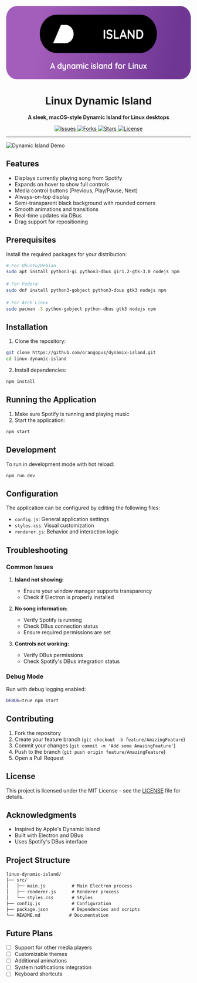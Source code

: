 <div align="center">
  <img src="assets/logo.png" alt="Linux Dynamic Island Logo" height="200">
  <h1>Linux Dynamic Island</h1>
  <p>
    <strong>A sleek, macOS-style Dynamic Island for Linux desktops</strong>
  </p>
  <p>
    <a href="https://github.com/orangopus/dynamix-island/issues">
      <img src="https://img.shields.io/github/issues/orangopus/dynamix-island" alt="Issues">
    </a>
    <a href="https://github.com/orangopus/dynamix-island/network/members">
      <img src="https://img.shields.io/github/forks/orangopus/dynamix-island" alt="Forks">
    </a>
    <a href="https://github.com/orangopus/dynamix-island/stargazers">
      <img src="https://img.shields.io/github/stars/orangopus/dynamix-island" alt="Stars">
    </a>
    <a href="https://github.com/orangopus/dynamix-island/blob/master/LICENSE">
      <img src="https://img.shields.io/github/license/orangopus/dynamix-island" alt="License">
    </a>
  </p>
</div>

---

![Dynamic Island Demo](demo.gif)

## Features
- Displays currently playing song from Spotify
- Expands on hover to show full controls
- Media control buttons (Previous, Play/Pause, Next)
- Always-on-top display
- Semi-transparent black background with rounded corners
- Smooth animations and transitions
- Real-time updates via DBus
- Drag support for repositioning

## Prerequisites
Install the required packages for your distribution:

```bash
# For Ubuntu/Debian
sudo apt install python3-gi python3-dbus gir1.2-gtk-3.0 nodejs npm

# For Fedora
sudo dnf install python3-gobject python3-dbus gtk3 nodejs npm

# For Arch Linux
sudo pacman -S python-gobject python-dbus gtk3 nodejs npm
```

## Installation

1. Clone the repository:
```bash
git clone https://github.com/orangopus/dynamix-island.git
cd linux-dynamic-island
```

2. Install dependencies:
```bash
npm install
```

## Running the Application

1. Make sure Spotify is running and playing music
2. Start the application:
```bash
npm start
```

## Development

To run in development mode with hot reload:
```bash
npm run dev
```

## Configuration

The application can be configured by editing the following files:
- `config.js`: General application settings
- `styles.css`: Visual customization
- `renderer.js`: Behavior and interaction logic

## Troubleshooting

### Common Issues

1. **Island not showing:**
   - Ensure your window manager supports transparency
   - Check if Electron is properly installed

2. **No song information:**
   - Verify Spotify is running
   - Check DBus connection status
   - Ensure required permissions are set

3. **Controls not working:**
   - Verify DBus permissions
   - Check Spotify's DBus integration status

### Debug Mode

Run with debug logging enabled:
```bash
DEBUG=true npm start
```

## Contributing

1. Fork the repository
2. Create your feature branch (`git checkout -b feature/AmazingFeature`)
3. Commit your changes (`git commit -m 'Add some AmazingFeature'`)
4. Push to the branch (`git push origin feature/AmazingFeature`)
5. Open a Pull Request

## License

This project is licensed under the MIT License - see the [LICENSE](LICENSE) file for details.

## Acknowledgments
- Inspired by Apple's Dynamic Island
- Built with Electron and DBus
- Uses Spotify's DBus interface

## Project Structure
```
linux-dynamic-island/
├── src/
│   ├── main.js          # Main Electron process
│   ├── renderer.js      # Renderer process
│   └── styles.css       # Styles
├── config.js            # Configuration
├── package.json         # Dependencies and scripts
└── README.md           # Documentation
```

## Future Plans
- [ ] Support for other media players
- [ ] Customizable themes
- [ ] Additional animations
- [ ] System notifications integration
- [ ] Keyboard shortcuts
